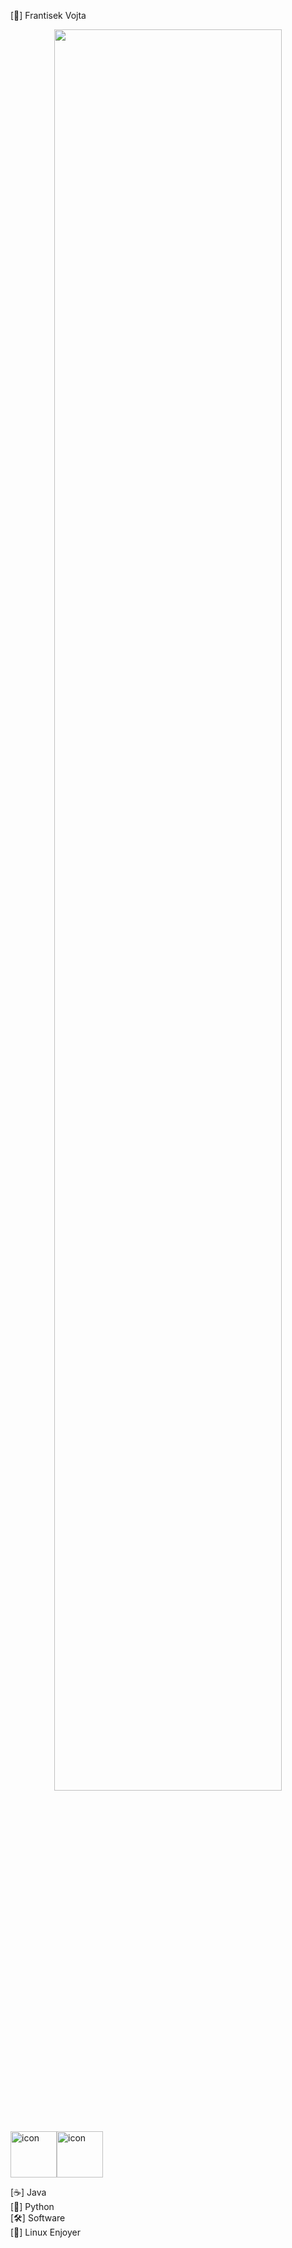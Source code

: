 [👋] Frantisek Vojta

<p align="center">
  <img src="https://user-images.githubusercontent.com/74038190/240906093-9be4d344-6782-461a-b5a6-32a07bf7b34e.gif" style="width: 85%; height: 85%;" >
</p>
<br><br>
<img src="https://techstack-generator.vercel.app/java-icon.svg" alt="icon" style="width: 74px; height: 74px;" /><img src="https://techstack-generator.vercel.app/python-icon.svg" alt="icon" style="width: 74px; height: 74px;" />

[☕] Java                                      
[🐍] Python        
[🛠️] Software           
[🐧] Linux Enjoyer
